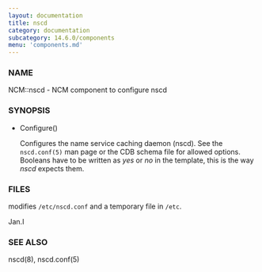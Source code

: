 ```yaml
---
layout: documentation
title: nscd
category: documentation
subcategory: 14.6.0/components
menu: 'components.md'
---
```

### NAME

NCM::nscd - NCM component to configure nscd

### SYNOPSIS

- Configure()

    Configures the name service caching daemon (nscd). See the `nscd.conf(5)` man page 
    or the CDB schema file for allowed options. Booleans have to be written as
    _yes_ or _no_ in the template, this is the way _nscd_ expects them.

### FILES

modifies `/etc/nscd.conf` and a temporary file in `/etc`.

Jan.I

### SEE ALSO

nscd(8), nscd.conf(5)
